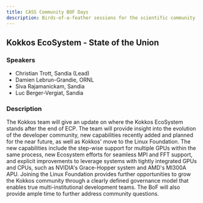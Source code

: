 ```yaml
---
title: CASS Community BOF Days
description: Birds-of-a-feather sessions for the scientific community
---
```


## Kokkos EcoSystem - State of the Union 

### Speakers
- Christian Trott, Sandia (Lead)
- Damien Lebrun-Grandie, ORNL
- Siva Rajamanickam, Sandia
- Luc Berger-Vergiat, Sandia 

### Description
The Kokkos team will give an update on where the Kokkos EcoSystem stands after the end of ECP. The team will provide insight into the evolution of the developer community, new capabilities recently added and planned for the near future, as well as Kokkos' move to the Linux Foundation.
The new capabilities include the step-wise support for multiple GPUs within the same process, new Ecosystem efforts for seamless MPI and FFT support, and explicit improvements to leverage systems with tightly integrated GPUs and CPUs, such as NVIDIA's Grace-Hopper system and AMD's MI300A APU. Joining the Linux Foundation provides further opportunities to grow the Kokkos community through a clearly defined governance model that enables true multi-institutional development teams. The BoF will also provide ample time to further address community questions.